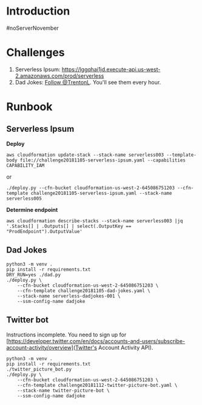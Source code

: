 # Introduction

\#noServerNovember

# Challenges

1. Serverless Ipsum: https://lggqhai1jd.execute-api.us-west-2.amazonaws.com/prod/serverless
1. Dad Jokes: [Follow @TrentonL](https://twitter.com/TrentonL). You'll see them every hour.

# Runbook

## Serverless Ipsum

**Deploy**

```
aws cloudformation update-stack --stack-name serverless003 --template-body file://challenge20181105-serverless-ipsum.yaml --capabilities CAPABILITY_IAM
```

or
```
./deploy.py --cfn-bucket cloudformation-us-west-2-645086751203 --cfn-template challenge20181105-serverless-ipsum.yaml --stack-name serverless005
```

**Determine endpoint**

```
aws cloudformation describe-stacks --stack-name serverless003 |jq '.Stacks[] | .Outputs[] | select(.OutputKey == "ProdEndpoint").OutputValue'
```

## Dad Jokes

```
python3 -m venv .
pip install -r requirements.txt
DRY_RUN=yes ./dad.py
./deploy.py \
    --cfn-bucket cloudformation-us-west-2-645086751203 \
    --cfn-template challenge20181105-dad-jokes.yaml \
    --stack-name serverless-dadjokes-001 \
    --ssm-config-name dadjoke

```

## Twitter bot

Instructions incomplete. You need to sign up for [https://developer.twitter.com/en/docs/accounts-and-users/subscribe-account-activity/overview](Twitter's Account Activity API). 

```
python3 -m venv .
pip install -r requirements.txt
./twitter_picture_bot.py
./deploy.py \
	--cfn-bucket cloudformation-us-west-2-645086751203 \
	--cfn-template challenge20181112-twitter-picture-bot.yaml \
	--stack-name twitter-picture-bot \
	--ssm-config-name dadjoke 
```
